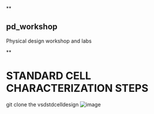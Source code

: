 ** 
## pd_workshop    
Physical design workshop and labs 

**
# STANDARD CELL CHARACTERIZATION STEPS 
git clone the vsdstdcelldesign 
![image](https://user-images.githubusercontent.com/107180943/175533412-40f87196-19ff-4918-bcca-e82ef5893b31.png)
